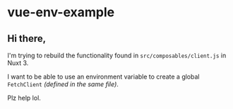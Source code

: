 # vue-env-example

## Hi there,
I'm trying to rebuild the functionality found in `src/composables/client.js` in Nuxt 3.

I want to be able to use an environment variable to create a global `FetchClient` *(defined in the same file)*.

Plz help lol.